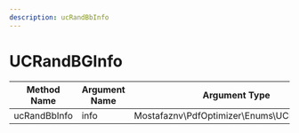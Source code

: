 ```yaml
---
description: ucRandBbInfo
---
```


# UCRandBGInfo

| Method Name  | Argument Name | Argument Type                              |
| ------------ | ------------- | ------------------------------------------ |
| ucRandBbInfo | info          | Mostafaznv\PdfOptimizer\Enums\UCRandBGInfo |



